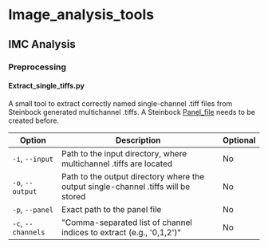 # Image_analysis_tools

## IMC Analysis

### Preprocessing
#### Extract_single_tiffs.py
A small tool to extract correctly named single-channel .tiff files from Steinbock generated multichannel .tiffs. A Steinbock [Panel_file](https://bodenmillergroup.github.io/steinbock/latest/cli/preprocessing/) needs to be created before.

| Option          | Description                               | Optional |
|-----------------|-------------------------------------------|----------|
| `-i`, `--input`  | Path to the input directory, where multichannel .tiffs are located           | No      |
| `-o`, `--output` | Path to the output directory where the output single-channel .tiffs will be stored      | No      |
| `-p`, `--panel` | Exact path to the panel file   | No       |
| `-c`, `--channels` | "Comma-separated list of channel indices to extract (e.g., '0,1,2')"  | No       |
